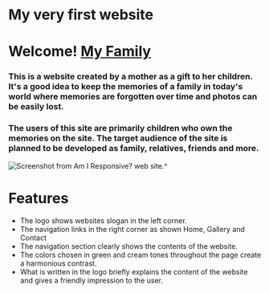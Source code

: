 # My very first website

# Welcome! [My Family](https://hayrunnisabagirkan.github.io/My-Family/)

### This is a website created by a mother as a gift to her children. It's a good idea to keep the memories of a family in today's world where memories are forgotten over time and photos can be easily lost.

### The users of this site are primarily children who own the memories on the site. The target audience of the site is planned to be developed as family, relatives, friends and more.

![Screenshot from Am I Responsive? web site.](https://i.ibb.co/zGNLZY1/responsive.png)^

# Features

<ul>
<li>The logo shows websites slogan in the left corner.</li>
<li>The navigation links in the right corner as shown Home, Gallery and Contact</li>
<li>The navigation section clearly shows the contents of the website.</li>
<li>The colors chosen in green and cream tones throughout the page create a harmonious contrast.</li>
<li>What is written in the logo briefly explains the content of the website and gives a friendly impression to the user.</li>
</ul>

